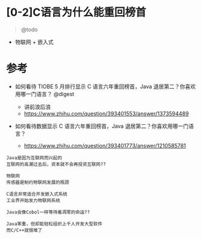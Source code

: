 # [0-2]C语言为什么能重回榜首

> @todo

- 物联网 + 嵌入式

# 参考

- 如何看待 TIOBE 5 月排行显示 C 语言六年重回榜首，Java 退居第二？你喜欢用哪一门语言？ @digest
  - 讲前浪后浪
  - https://www.zhihu.com/question/393401553/answer/1373594489

- 如何看待数据显示 C 语言六年重回榜首，Java 退居第二？你喜欢用哪一门语言？
  - https://www.zhihu.com/question/393401773/answer/1210585781

```
Java是因为互联网而兴起的
互联网的高潮过去后，资本就不会再投资互联网??

物联网
传感器是制约物联网发展的瓶颈

C语言非常适合开发嵌入式系统
工业界开始发力物联网系统

Java会像Cobol一样等待着凋零的命运??

Java笨重，但却能轻松组织上千人开发大型软件
而C/C++就很难了
```
